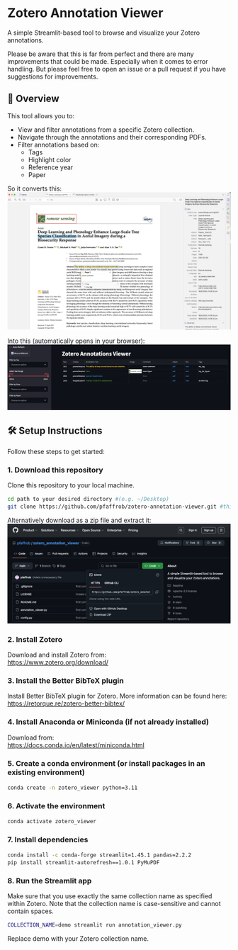 # Zotero Annotation Viewer

A simple Streamlit-based tool to browse and visualize your Zotero annotations.

Please be aware that this is far from perfect and there are many improvements that could be made. Especially when it comes to error handling. But please feel free to open an issue or a pull request if you have suggestions for improvements.


## 📖 Overview

This tool allows you to:
- View and filter annotations from a specific Zotero collection.
- Navigate through the annotations and their corresponding PDFs.
- Filter annotations based on:
  - Tags
  - Highlight color
  - Reference year
  - Paper

So it converts this:
![Zotero Annotations](docs/zotero_annotations.png)

Into this (automatically opens in your browser):
![Zotero Annotation Viewer](docs/zotero_annotation_viewer.png)

## 🛠️ Setup Instructions

Follow these steps to get started:

### 1. Download this repository
Clone this repository to your local machine.


```bash
cd path to your desired directory #(e.g. ~/Desktop)
git clone https://github.com/pfaffrob/zotero-annotation-viewer.git #this creates a folder called zotero-annotation-viewer
```
Alternatively download as a zip file and extract it:
![Download as zip](docs/zip.png)

### 2. Install Zotero  
Download and install Zotero from:  
https://www.zotero.org/download/

### 3. Install the Better BibTeX plugin  
Install Better BibTeX plugin for Zotero. More information can be found here:  
https://retorque.re/zotero-better-bibtex/

### 4. Install Anaconda or Miniconda (if not already installed)
Download from:  
https://docs.conda.io/en/latest/miniconda.html

### 5. Create a conda environment (or install packages in an existing environment)

```bash
conda create -n zotero_viewer python=3.11
```

### 6. Activate the environment

```bash
conda activate zotero_viewer
```

### 7. Install dependencies

```bash
conda install -c conda-forge streamlit=1.45.1 pandas=2.2.2
pip install streamlit-autorefresh==1.0.1 PyMuPDF
```

### 8. Run the Streamlit app
Make sure that you use exactly the same collection name as specified within Zotero. 
Note that the collection name is case-sensitive and cannot contain spaces.

```bash
COLLECTION_NAME=demo streamlit run annotation_viewer.py
```

Replace demo with your Zotero collection name.